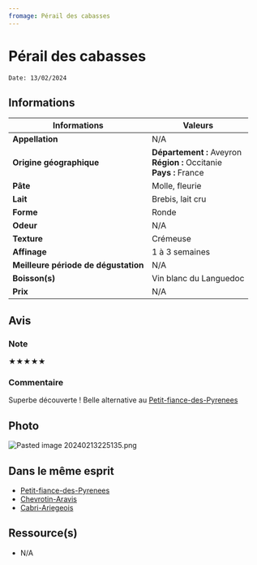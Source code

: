 ```yaml
---
fromage: Pérail des cabasses
---
```

# Pérail des cabasses
```
Date: 13/02/2024
```
## Informations

| Informations | Valeurs |
| ---- | ---- |
| **Appellation** | N/A |
| **Origine géographique** | **Département :** Aveyron<br>**Région :** Occitanie<br>**Pays :** France   |
| **Pâte** | Molle, fleurie |
| **Lait** | Brebis, lait cru |
| **Forme** | Ronde |
| **Odeur** | N/A |
| **Texture** | Crémeuse |
| **Affinage** | 1 à 3 semaines |
| **Meilleure période de dégustation** | N/A |
| **Boisson(s)** | Vin blanc du Languedoc |
| **Prix** | N/A |

## Avis
### Note
★★★★★
### Commentaire
Superbe découverte ! Belle alternative au [Petit-fiance-des-Pyrenees](./Petit-fiance-des-Pyrenees.md)

## Photo
![Pasted image 20240213225135.png](./M%C3%A9dias/Pasted%20image%2020240213225135.png)

## Dans le même esprit
* [Petit-fiance-des-Pyrenees](./Petit-fiance-des-Pyrenees.md)
* [Chevrotin-Aravis](./Chevrotin-Aravis.md)
* [Cabri-Ariegeois](./Cabri-Ariegeois.md)

## Ressource(s)
* N/A